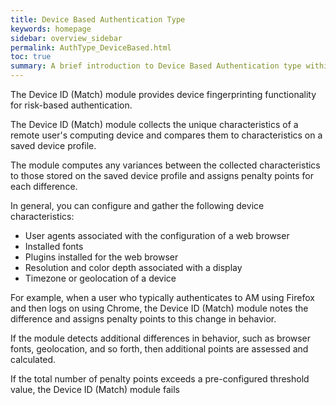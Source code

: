 ```yaml
---
title: Device Based Authentication Type
keywords: homepage
sidebar: overview_sidebar
permalink: AuthType_DeviceBased.html
toc: true
summary: A brief introduction to Device Based Authentication type within NHS Digital's Care Access Service.
---
```


The Device ID (Match) module provides device fingerprinting functionality for risk-based authentication. 

The Device ID (Match) module collects the unique characteristics of a remote user's computing device and compares them to characteristics on a saved device profile. 

The module computes any variances between the collected characteristics to those stored on the saved device profile and assigns penalty points for each difference.

In general, you can configure and gather the following device characteristics:

* User agents associated with the configuration of a web browser
* Installed fonts
* Plugins installed for the web browser
* Resolution and color depth associated with a display
* Timezone or geolocation of a device

For example, when a user who typically authenticates to AM using Firefox and then logs on using Chrome, the Device ID (Match) module notes the difference and assigns penalty points to this change in behavior. 

If the module detects additional differences in behavior, such as browser fonts, geolocation, and so forth, then additional points are assessed and calculated.

If the total number of penalty points exceeds a pre-configured threshold value, the Device ID (Match) module fails
